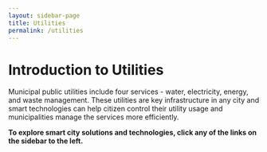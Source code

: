 ```yaml
---
layout: sidebar-page
title: Utilities
permalink: /utilities
---
```


# Introduction to Utilities

Municipal public utilities include four services - water, electricity, energy, and waste management. These utilities are key infrastructure in any city and smart technologies can help citizen control their utility usage and municipalities manage the services more efficiently.

**To explore smart city solutions and technologies, click any of the links on the sidebar to the left.**

